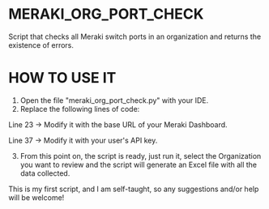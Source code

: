 # MERAKI_ORG_PORT_CHECK
 Script that checks all Meraki switch ports in an organization and returns the existence of errors.

# HOW TO USE IT
1. Open the file "meraki_org_port_check.py" with your IDE.
2. Replace the following lines of code:

Line 23 -> Modify it with the base URL of your Meraki Dashboard.

Line 37 -> Modify it with your user's API key.

3. From this point on, the script is ready, just run it, select the Organization you want to review and the script will generate an Excel file with all the data collected.

This is my first script, and I am self-taught, so any suggestions and/or help will be welcome!
